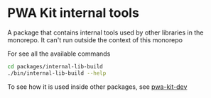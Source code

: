 # PWA Kit internal tools

A package that contains internal tools used by other libraries in the monorepo.
It can't run outside the context of this monorepo

For see all the available commands

```bash
cd packages/internal-lib-build
./bin/internal-lib-build --help
```

To see how it is used inside other packages, see [pwa-kit-dev](https://github.com/SalesforceCommerceCloud/pwa-kit/blob/develop/packages/pwa-kit-dev/package.json#L29)
